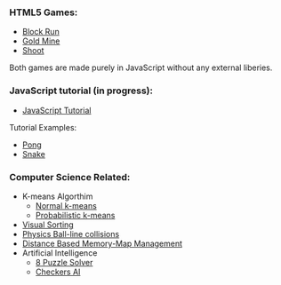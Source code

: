 <h3>HTML5 Games:</h3>
<ul>
<li><a href="https://github.com/SpencerWie/JavaScript/tree/master/Block%20Run">Block Run</a></li>
<li><a href="http://cs.iupui.edu/~spdwiecz/JavaScript/GoldMine/goldMine.html">Gold Mine</a></li>
<li><a href="http://cs.iupui.edu/~spdwiecz/JavaScript/Shoot/Shoot.html">Shoot</a></li>
</ul>
<p>Both games are made purely in JavaScript without any external liberies.</p>

<h3>JavaScript tutorial (in progress): </h3>
<ul>
<li><a href="http://cs.iupui.edu/~spdwiecz/JavaScript/Tutorials/js_tuts_preface.html">JavaScript Tutorial</a></li>
</ul>

<p>Tutorial Examples:</p>
<ul>
<li><a href="http://jsfiddle.net/nDtLK/6/">Pong</a></li>
<li><a href="http://jsfiddle.net/8uVEh/">Snake</a></li>
</ul>
<h3>Computer Science Related:</h3>
<ul>
<li>K-means Algorthim
  <ul>
  <li><a href=http://cs.iupui.edu/~spdwiecz/JavaScript/k-means/kMeans.html>Normal k-means</a></li>
  <li><a href=http://cs.iupui.edu/~spdwiecz/JavaScript/k-means/kMeans_prob.html>Probabilistic k-means</a></li>
  </ul>
</li>
<li><a href=http://cs.iupui.edu/~spdwiecz/JavaScript/sortingGraphs/sortingGraphs.html>Visual Sorting</a></li>
<li><a href=http://cs.iupui.edu/~spdwiecz/JavaScript/Physics/Ball.html>Physics Ball-line collisions</a></li>
<li><a href=http://cs.iupui.edu/~spdwiecz/JavaScript/Large_Map_Memory/memOut.html>Distance Based Memory-Map Management</a></li>
<li>Artificial Intelligence
  <ul>
  <li><a href="http://cs.iupui.edu/~spdwiecz/JavaScript/csci487_Proj1/projAI.html">8 Puzzle Solver</a></li>
  <li><a href="http://cs.iupui.edu/~spdwiecz/JavaScript/checkers/checkers.html">Checkers AI</a></li>
  </ul>
</li>
</ul>


